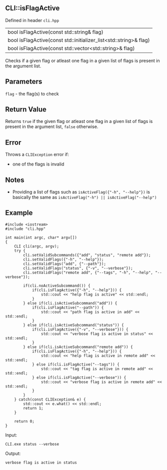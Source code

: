 ## CLI::isFlagActive
Defined in header `cli.hpp`

| |
| --- |
| bool isFlagActive(const std::string& flag) |
| bool isFlagActive(const std::initializer_list\<std::string>& flag) |
| bool isFlagActive(const std::vector\<std::string>& flag) |

Checks if a given flag or atleast one flag in a given list of flags is present in the argument list.

## Parameters
`flag` - the flag(s) to check

## Return Value
Returns `true` if the given flag or atleast one flag in a given list of flags is present in the argument list, `false` otherwise.

## Error
Throws a `CLIException` error if:
- one of the flags is invalid

## Notes
- Providing a list of flags such as `isActiveFlag({"-h", "--help"})` is basically the same as `isActiveFlag("-h") || isActiveFlag("--help")`

## Example
```
#include <iostream>
#include "cli.hpp"

int main(int argc, char* argv[])
{
    CLI cli(argc, argv);
    try {
        cli.setValidSubcommands({"add", "status", "remote add"});
        cli.setValidFlags({"-h", "--help"});
        cli.setValidFlags("add", {"--path"});
        cli.setValidFlags("status", {"-v", "--verbose"});
        cli.setValidFlags("remote add", {"--tags", "-h", "--help", "--verbose"});

        if(cli.noActiveSubcommand()) {
            if(cli.isFlagActive({"-h", "--help"})) {
                std::cout << "help flag is active" << std::endl;
            }
        } else if(cli.isActiveSubcommand("add")) {
            if(cli.isFlagActive("--path")) {
                std::cout << "path flag is active in add" << std::endl;
            }
        } else if(cli.isActiveSubcommand("status")) {
            if(cli.isFlagActive({"-v", "--verbose"})) {
                std::cout << "verbose flag is active in status" << std::endl;
            }
        } else if(cli.isActiveSubcommand("remote add")) {
            if(cli.isFlagActive({"-h", "--help"})) {
                std::cout << "help flag is active in remote add" << std::endl;
            } else if(cli.isFlagActive("--tags")) {
                std::cout << "tag flag is active in remote add" << std::endl;
            } else if(cli.isFlagActive("--verbose")) {
                std::cout << "verbose flag is active in remote add" << std::endl;
            }
        }
    } catch(const CLIException& e) {
        std::cout << e.what() << std::endl;
        return 1;
    }

    return 0;
}
```

Input:
```
CLI.exe status --verbose 
```

Output:
```
verbose flag is active in status
```
